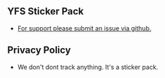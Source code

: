 ## YFS Sticker Pack
  * [For support please submit an issue via github.](https://github.com/alexkoepke/yfs-sticker-pack/issues)

## Privacy Policy
  * We don't dont track anything. It's a sticker pack.
